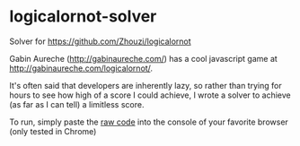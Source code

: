 # logicalornot-solver
Solver for https://github.com/Zhouzi/logicalornot

Gabin Aureche (http://gabinaureche.com/) has a cool javascript game at http://gabinaureche.com/logicalornot/. 

It's often said that developers are inherently lazy, so rather than trying for hours to see how high of a score I could achieve, I wrote a solver to achieve (as far as I can tell) a limitless score.

To run, simply paste the [raw code](https://raw.githubusercontent.com/ericwclymer/logicalornot-solver/master/solver.js) into the console of your favorite browser (only tested in Chrome)
